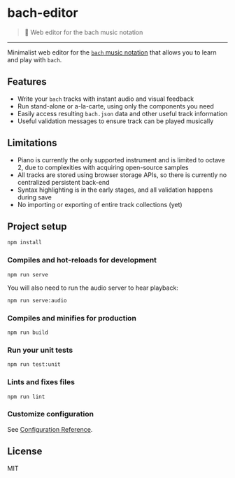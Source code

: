 # bach-editor
> :musical_score: Web editor for the bach music notation
---

Minimalist web editor for the [`bach` music notation](https://github.com/slurmulon/bach) that allows you to learn and play with `bach`.

## Features

 - Write your `bach` tracks with instant audio and visual feedback
 - Run stand-alone or a-la-carte, using only the components you need
 - Easily access resulting `bach.json` data and other useful track information
 - Useful validation messages to ensure track can be played musically

## Limitations

 - Piano is currently the only supported instrument and is limited to octave 2, due to complexities with acquiring open-source samples
 - All tracks are stored using browser storage APIs, so there is currently no centralized persistent back-end
 - Syntax highlighting is in the early stages, and all validation happens during save
 - No importing or exporting of entire track collections (yet)

## Project setup
```
npm install
```

### Compiles and hot-reloads for development
```
npm run serve
```

You will also need to run the audio server to hear playback:

```
npm run serve:audio
```

### Compiles and minifies for production
```
npm run build
```

### Run your unit tests
```
npm run test:unit
```

### Lints and fixes files
```
npm run lint
```

### Customize configuration
See [Configuration Reference](https://cli.vuejs.org/config/).

## License

MIT
